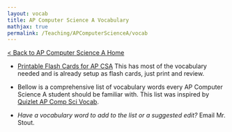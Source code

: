 ```yaml
---
layout: vocab
title: AP Computer Science A Vocabulary
mathjax: true
permalink: /Teaching/APComputerScienceA/vocab
---
```


[< Back to AP Computer Science A Home](/index.md)

* [Printable Flash Cards for AP CSA](http://www.supercs.net/wp-content/uploads/2016/01/AP-Flash_Cards_DOVI.pdf) This has most of the vocabulary needed and is already setup as flash cards, just print and review.

* Bellow is a comprehensive list of vocabulary words every AP Computer Science A student should be familiar with. This list was inspired by [Quizlet AP Comp Sci Vocab](https://quizlet.com/192964747/ap-comp-sci-vocab-all-flash-cards/).

* _Have a vocabulary word to add to the list or a suggested edit?_ Email Mr. Stout.  
